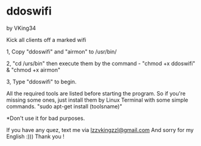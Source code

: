 # ddoswifi

by VKing34

Kick all clients off a marked wifi

1, Copy "ddoswifi" and "airmon" to /usr/bin/

2, "cd /urs/bin" then execute them by the command - "chmod +x ddoswifi" & "chmod +x airmon"

3, Type "ddoswifi" to begin.

All the required tools are listed before starting the program.
So if you're missing some ones, just install them by Linux Terminal with some simple commands. "sudo apt-get install (toolsname)"

*Don't use it for bad purposes.

If you have any quez, text me via lzzvkingzzl@gmail.com
And sorry for my English :))) 
Thank you !
